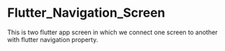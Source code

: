 # Flutter_Navigation_Screen
This is two flutter app screen in which we connect one screen to another with flutter navigation property.
